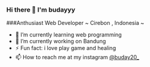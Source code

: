 ### Hi there 👋 I'm budayyy 
###Anthusiast Web Developer
~ Cirebon , Indonesia ~

- 🌱 I’m currently learning web programming
- 🔭 I’m currently working on Bandung
- ⚡ Fun fact: i love play game and healing
- 📫 How to reach me at my instagram <a href="https://www.instagram.com/buday20_/">@buday20_</a>

<!--
**budayyy/budayyy** is a ✨ _special_ ✨ repository because its `README.md` (this file) appears on your GitHub profile.

Here are some ideas to get you started:

- 🔭 I’m currently working on ...
- 🌱 I’m currently learning ...
- 👯 I’m looking to collaborate on ...
- 🤔 I’m looking for help with ...
- 💬 Ask me about ...
- 📫 How to reach me: ...
- 😄 Pronouns: ...
- ⚡ Fun fact: ...
-->
